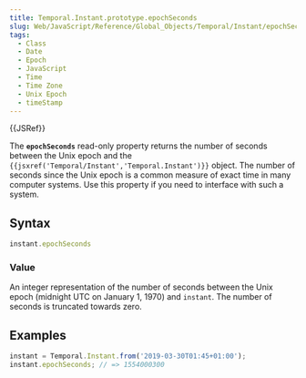 ```yaml
---
title: Temporal.Instant.prototype.epochSeconds
slug: Web/JavaScript/Reference/Global_Objects/Temporal/Instant/epochSeconds
tags:
  - Class
  - Date
  - Epoch
  - JavaScript
  - Time
  - Time Zone
  - Unix Epoch
  - timeStamp
---
```

{{JSRef}}

<p class="summary"><span class="seoSummary">The <strong><code>epochSeconds</code></strong> read-only property returns the number of seconds between the Unix epoch and the <code>{{jsxref('Temporal/Instant','Temporal.Instant')}}</code> object.</span> The number of seconds since the Unix epoch is a common measure of exact time in many computer systems. Use this property if you need to interface with such a system.</p>

## Syntax

```js
instant.epochSeconds
```

### Value

An integer representation of the number of seconds between the Unix epoch
(midnight UTC on January 1, 1970) and `instant`. The number of seconds is
truncated towards zero.

## Examples

```js
instant = Temporal.Instant.from('2019-03-30T01:45+01:00');
instant.epochSeconds; // => 1554000300
```
